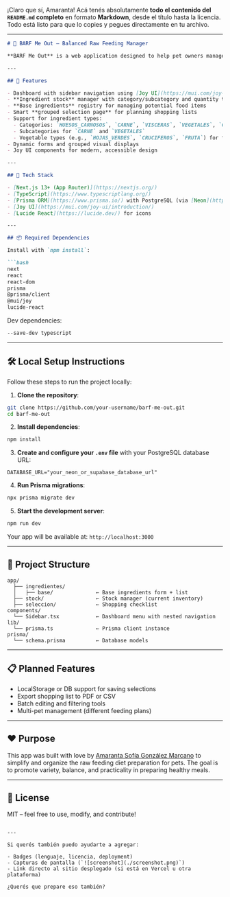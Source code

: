 ¡Claro que sí, Amaranta! Acá tenés absolutamente **todo el contenido del `README.md` completo** en formato **Markdown**, desde el título hasta la licencia. Todo está listo para que lo copies y pegues directamente en tu archivo.

---

```markdown
# 🐾 BARF Me Out – Balanced Raw Feeding Manager

**BARF Me Out** is a web application designed to help pet owners manage a raw feeding (BARF) diet for their pets. It provides an organized dashboard to keep track of ingredients, stock, base ingredients, and shopping lists — while also encouraging ingredient variety, a key principle of the BARF model.

---

## 🌟 Features

- Dashboard with sidebar navigation using [Joy UI](https://mui.com/joy-ui/introduction/)
- **Ingredient stock** manager with category/subcategory and quantity tracking
- **Base ingredients** registry for managing potential food items
- Smart **grouped selection page** for planning shopping lists
- Support for ingredient types:
  - Categories: `HUESOS_CARNOSOS`, `CARNE`, `VISCERAS`, `VEGETALES`, `COMPLEMENTOS`
  - Subcategories for `CARNE` and `VEGETALES`
  - Vegetable types (e.g., `HOJAS_VERDES`, `CRUCIFEROS`, `FRUTA`) for fibrous vegetables
- Dynamic forms and grouped visual displays
- Joy UI components for modern, accessible design

---

## 🚀 Tech Stack

- [Next.js 13+ (App Router)](https://nextjs.org/)
- [TypeScript](https://www.typescriptlang.org/)
- [Prisma ORM](https://www.prisma.io/) with PostgreSQL (via [Neon](https://neon.tech/) or [Supabase](https://supabase.com/))
- [Joy UI](https://mui.com/joy-ui/introduction/)
- [Lucide React](https://lucide.dev/) for icons

---

## 📦 Required Dependencies

Install with `npm install`:

```bash
next
react
react-dom
prisma
@prisma/client
@mui/joy
lucide-react
```

Dev dependencies:

```bash
--save-dev typescript
```

---

## 🛠️ Local Setup Instructions

Follow these steps to run the project locally:

1. **Clone the repository**:

```bash
git clone https://github.com/your-username/barf-me-out.git
cd barf-me-out
```

2. **Install dependencies**:

```bash
npm install
```

3. **Create and configure your `.env` file** with your PostgreSQL database URL:

```env
DATABASE_URL="your_neon_or_supabase_database_url"
```

4. **Run Prisma migrations**:

```bash
npx prisma migrate dev
```

5. **Start the development server**:

```bash
npm run dev
```

Your app will be available at: `http://localhost:3000`

---

## 🧪 Project Structure

```
app/
  ├── ingredientes/
  │   ├── base/              ← Base ingredients form + list
  ├── stock/                 ← Stock manager (current inventory)
  ├── seleccion/             ← Shopping checklist
components/
  └── Sidebar.tsx            ← Dashboard menu with nested navigation
lib/
  └── prisma.ts              ← Prisma client instance
prisma/
  └── schema.prisma          ← Database models
```

---

## 📋 Planned Features

- LocalStorage or DB support for saving selections
- Export shopping list to PDF or CSV
- Batch editing and filtering tools
- Multi-pet management (different feeding plans)

---

## ❤️ Purpose

This app was built with love by [Amaranta Sofía González Marcano](https://github.com/amarganta) to simplify and organize the raw feeding diet preparation for pets. The goal is to promote variety, balance, and practicality in preparing healthy meals.

---

## 📃 License

MIT – feel free to use, modify, and contribute!
```

---

Si querés también puedo ayudarte a agregar:

- Badges (lenguaje, licencia, deployment)
- Capturas de pantalla (`![screenshot](./screenshot.png)`)
- Link directo al sitio desplegado (si está en Vercel u otra plataforma)

¿Querés que prepare eso también?